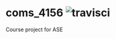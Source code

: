 # coms_4156 ![travisci](https://travis-ci.com/s4chin/coms_4156.svg?token=3tkeMeV6pyEjAXfzc7xZ&branch=master)
Course project for ASE
